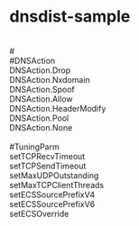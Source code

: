 # dnsdist-sample
<br>
#
<br>
#DNSAction<br>
DNSAction.Drop<br>
DNSAction.Nxdomain<br>
DNSAction.Spoof<br>
DNSAction.Allow<br>
DNSAction.HeaderModify<br>
DNSAction.Pool<br>
DNSAction.None<br>
<br>
#TuningParm<br>
setTCPRecvTimeout<br>
setTCPSendTimeout<br>
setMaxUDPOutstanding<br>
setMaxTCPClientThreads<br>
setECSSourcePrefixV4<br>
setECSSourcePrefixV6<br>
setECSOverride<br>
<br>
